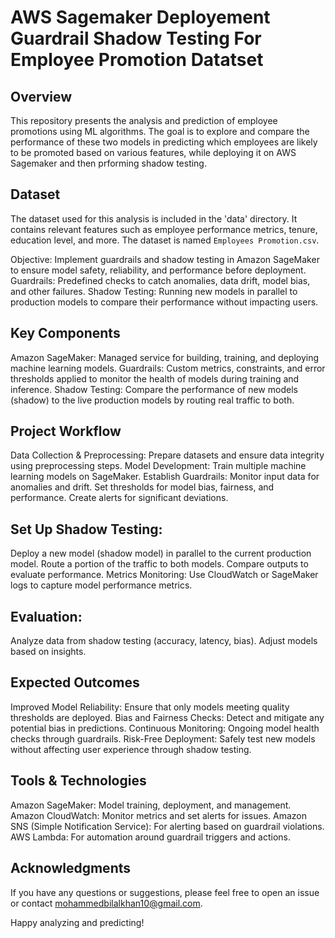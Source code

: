 # AWS Sagemaker Deployement Guardrail Shadow Testing For Employee Promotion Datatset

## Overview

This repository presents the analysis and prediction of employee promotions using ML algorithms. The goal is to explore and compare the performance of these two models in predicting which employees are likely to be promoted based on various features, while deploying it on AWS Sagemaker and then prforming shadow testing.

## Dataset

The dataset used for this analysis is included in the 'data' directory. It contains relevant features such as employee performance metrics, tenure, education level, and more. The dataset is named `Employees Promotion.csv`.

Objective: Implement guardrails and shadow testing in Amazon SageMaker to ensure model safety, reliability, and performance before deployment.
Guardrails: Predefined checks to catch anomalies, data drift, model bias, and other failures.
Shadow Testing: Running new models in parallel to production models to compare their performance without impacting users.

## Key Components
Amazon SageMaker: Managed service for building, training, and deploying machine learning models.
Guardrails: Custom metrics, constraints, and error thresholds applied to monitor the health of models during training and inference.
Shadow Testing: Compare the performance of new models (shadow) to the live production models by routing real traffic to both.

## Project Workflow
Data Collection & Preprocessing: Prepare datasets and ensure data integrity using preprocessing steps.
Model Development: Train multiple machine learning models on SageMaker.
Establish Guardrails:
Monitor input data for anomalies and drift.
Set thresholds for model bias, fairness, and performance.
Create alerts for significant deviations.

## Set Up Shadow Testing:
Deploy a new model (shadow model) in parallel to the current production model.
Route a portion of the traffic to both models.
Compare outputs to evaluate performance.
Metrics Monitoring: Use CloudWatch or SageMaker logs to capture model performance metrics.

## Evaluation:
Analyze data from shadow testing (accuracy, latency, bias).
Adjust models based on insights.

## Expected Outcomes
Improved Model Reliability: Ensure that only models meeting quality thresholds are deployed.
Bias and Fairness Checks: Detect and mitigate any potential bias in predictions.
Continuous Monitoring: Ongoing model health checks through guardrails.
Risk-Free Deployment: Safely test new models without affecting user experience through shadow testing.

## Tools & Technologies
Amazon SageMaker: Model training, deployment, and management.
Amazon CloudWatch: Monitor metrics and set alerts for issues.
Amazon SNS (Simple Notification Service): For alerting based on guardrail violations.
AWS Lambda: For automation around guardrail triggers and actions.

## Acknowledgments
If you have any questions or suggestions, please feel free to open an issue or contact mohammedbilalkhan10@gmail.com.

Happy analyzing and predicting!
